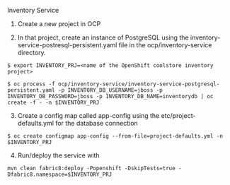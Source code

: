 Inventory Service

1. Create a new project in OCP

2. In that project, create an instance of PostgreSQL using the inventory-service-postresql-persistent.yaml file in the ocp/inventory-service directory.

`$ export INVENTORY_PRJ=<name of the OpenShift coolstore inventory project>`

 `$ oc process -f ocp/inventory-service/inventory-service-postgresql-persistent.yaml -p INVENTORY_DB_USERNAME=jboss -p INVENTORY_DB_PASSWORD=jboss -p INVENTORY_DB_NAME=inventorydb | oc create -f - -n $INVENTORY_PRJ`

3. Create a config map called app-config using the etc/project-defaults.yml for the database connection


`$ oc create configmap app-config --from-file=project-defaults.yml -n $INVENTORY_PRJ`

4. Run/deploy the service with 

`mvn clean fabric8:deploy -Popenshift -DskipTests=true -Dfabric8.namespace=$INVENTORY_PRJ`
